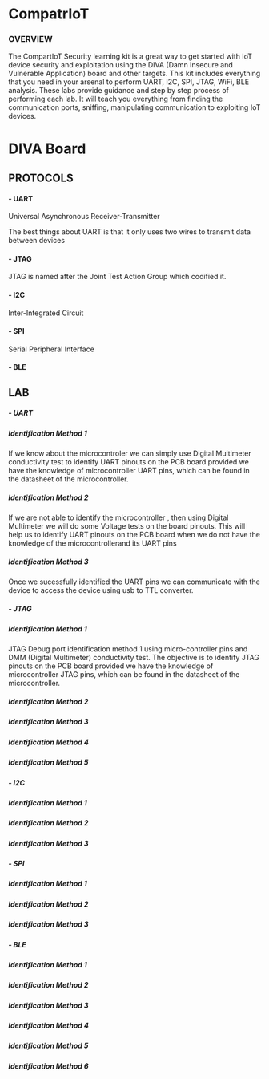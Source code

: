 <h1>CompatrIoT</h1>

<h3>OVERVIEW</h3>

The CompartIoT Security learning kit is a great way to get started with IoT device security and exploitation using the DIVA (Damn Insecure and Vulnerable Application) board and other targets. This kit includes everything that you need in your arsenal to perform UART, I2C, SPI, JTAG, WiFi, BLE analysis. These labs provide guidance and step by step process of performing each lab. It will teach you everything from finding the communication ports, sniffing, manipulating communication to exploiting IoT devices.
 <h1>DIVA Board</h1>

<h2>PROTOCOLS</h2>


<h4> - UART </h4>

<p>Universal Asynchronous Receiver-Transmitter
    
<p>The best things about UART is that it only uses two wires to transmit data between devices
<p>
    
<h4> - JTAG </h4>

<p>JTAG is named after the Joint Test Action Group which codified it.

<p>
    
<p>
    
<h4> - I2C </h4>

<p>Inter-Integrated Circuit

<p>

<p>  
    
<h4> - SPI </h4>

<p> Serial Peripheral Interface
    
<p>
    
<p>
    
<h4> - BLE </h4>

<p>
    
<h2>LAB</h2>


<h5> - UART </h5>

<h5>Identification Method 1</h5>
                    
<p>If we know about the microcontroler we can simply use Digital Multimeter conductivity test to identify UART pinouts on the PCB board provided we have the knowledge of microcontroller UART pins, which can be found in the datasheet of the microcontroller.

<h5>Identification Method 2</h5>
                    
<p>If we are not able to identify the microcontroller , then using Digital Multimeter we will do some Voltage tests on the board pinouts. This will help us to identify UART pinouts on the PCB board when we do not have the knowledge of the microcontrollerand its UART pins 

<h5>Identification Method 3</h5>
                    
<p> Once we sucessfully identified the UART pins we can communicate with the device to access the device using usb to TTL converter. 

    
<h5> - JTAG </h5>

<h5>Identification Method 1</h5>
                    
<p>JTAG Debug port identification method 1 using micro-controller pins and DMM (Digital Multimeter) conductivity test. The objective is to identify JTAG pinouts on the PCB board provided we have the knowledge of microcontroller JTAG pins, which can be found in the datasheet of the microcontroller.

<h5>Identification Method 2</h5>
                    
<p>
    
<h5>Identification Method 3</h5>
                    
<p>
    
<h5>Identification Method 4</h5>
                    
<p>

<h5>Identification Method 5</h5>
                    
<p>
    
<h5> - I2C </h5>
<h5>Identification Method 1</h5>
                    
<p>
<h5>Identification Method 2</h5>
                    
<p>

<h5>Identification Method 3</h5>
                    
<p>
    
<h5> - SPI </h5>

<h5>Identification Method 1</h5>
                    
<p>
<h5>Identification Method 2</h5>
                    
<p>

<h5>Identification Method 3</h5>
                    
<p>
    
<h5> - BLE </h5>

<h5>Identification Method 1</h5>
                    
<p>
<h5>Identification Method 2</h5>
                    
<p>

<h5>Identification Method 3</h5>
                    
<p>
    <h5>Identification Method 4</h5>
                    
<p>

<h5>Identification Method 5</h5>
                    
<p>
    
<h5>Identification Method 6</h5>
                    
<p>


 
